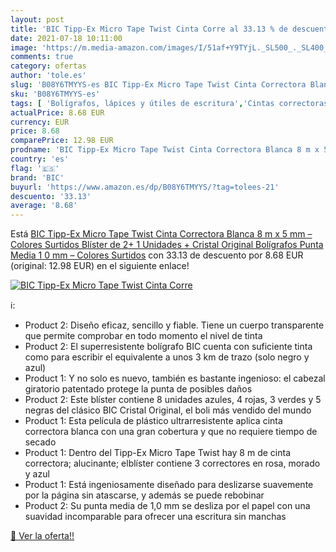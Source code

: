 ```yaml
---
layout: post
title: 'BIC Tipp-Ex Micro Tape Twist Cinta Corre al 33.13 % de descuento'
date: 2021-07-18 10:11:00
image: 'https://m.media-amazon.com/images/I/51af+Y9TYjL._SL500_._SL400_.jpg'
comments: true
category: ofertas
author: 'tole.es'
slug: 'B08Y6TMYYS-es BIC Tipp-Ex Micro Tape Twist Cinta Correctora Blanca 8 m x...'
sku: 'B08Y6TMYYS-es'
tags: [ 'Bolígrafos, lápices y útiles de escritura','Cintas correctoras de tinta','Correctores y gomas de borrar','Oficina y papelería','bic','bolígrafos','tipp-ex', ]
actualPrice: 8.68 EUR
currency: EUR
price: 8.68
comparePrice: 12.98 EUR
prodname: 'BIC Tipp-Ex Micro Tape Twist Cinta Correctora Blanca 8 m x 5 mm – Colores Surtidos  Blíster de 2+ 1 Unidades + Cristal Original Bolígrafos Punta Media  1 0 mm  – Colores Surtidos'
country: 'es'
flag: '🇪🇸'
brand: 'BIC'
buyurl: 'https://www.amazon.es/dp/B08Y6TMYYS/?tag=tolees-21'
descuento: '33.13'
average: '8.68'
---
```


Está [BIC Tipp-Ex Micro Tape Twist Cinta Correctora Blanca 8 m x 5 mm – Colores Surtidos  Blíster de 2+ 1 Unidades + Cristal Original Bolígrafos Punta Media  1 0 mm  – Colores Surtidos](https://www.amazon.es/dp/B08Y6TMYYS/?tag=tolees-21) con 33.13 de descuento por 8.68 EUR (original: 12.98 EUR) en el siguiente enlace!

[![BIC Tipp-Ex Micro Tape Twist Cinta Corre](https://m.media-amazon.com/images/I/51af+Y9TYjL._SL500_._SL400_.jpg)](https://www.amazon.es/dp/B08Y6TMYYS/?tag=tolees-21)

ℹ️:

- Product 2: Diseño eficaz, sencillo y fiable. Tiene un cuerpo transparente que permite comprobar en todo momento el nivel de tinta
- Product 2: El superresistente bolígrafo BIC cuenta con suficiente tinta como para escribir el equivalente a unos 3 km de trazo (solo negro y azul)
- Product 1: Y no solo es nuevo, también es bastante ingenioso: el cabezal giratorio patentado protege la punta de posibles daños
- Product 2: Este blíster contiene 8 unidades azules, 4 rojas, 3 verdes y 5 negras del clásico BIC Cristal Original, el boli más vendido del mundo
- Product 1: Esta película de plástico ultrarresistente aplica cinta correctora blanca con una gran cobertura y que no requiere tiempo de secado
- Product 1: Dentro del Tipp-Ex Micro Tape Twist hay 8 m de cinta correctora; alucinante; elblíster contiene 3 correctores en rosa, morado y azul
- Product 1: Está ingeniosamente diseñado para deslizarse suavemente por la página sin atascarse, y además se puede rebobinar
- Product 2: Su punta media de 1,0 mm se desliza por el papel con una suavidad incomparable para ofrecer una escritura sin manchas

[🛒 Ver la oferta!!](https://www.amazon.es/dp/B08Y6TMYYS/?tag=tolees-21)
